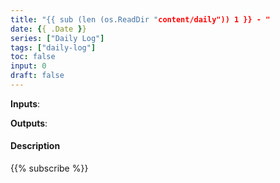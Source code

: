 ```yaml
---
title: "{{ sub (len (os.ReadDir "content/daily")) 1 }} - "
date: {{ .Date }}
series: ["Daily Log"]
tags: ["daily-log"]
toc: false
input: 0
draft: false
---
```

**Inputs**:

**Outputs**:

#### Description



{{% subscribe %}}
